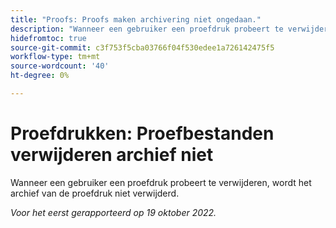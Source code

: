 ```yaml
---
title: "Proofs: Proofs maken archivering niet ongedaan."
description: "Wanneer een gebruiker een proefdruk probeert te verwijderen, wordt het archief van de proefdruk niet verwijderd."
hidefromtoc: true
source-git-commit: c3f753f5cba03766f04f530edee1a726142475f5
workflow-type: tm+mt
source-wordcount: '40'
ht-degree: 0%

---
```



# Proefdrukken: Proefbestanden verwijderen archief niet

Wanneer een gebruiker een proefdruk probeert te verwijderen, wordt het archief van de proefdruk niet verwijderd.

_Voor het eerst gerapporteerd op 19 oktober 2022._

